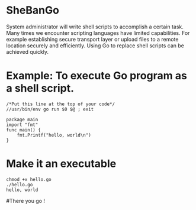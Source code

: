 # SheBanGo

System administrator will write shell scripts to accomplish a certain task.
Many times we encounter scripting languages have limited capabilities.
For example establishing secure transport layer or upload files to a remote location securely and efficiently.
Using Go to replace shell scripts can be achieved quickly.

# Example: To execute Go program as a shell script.

```
/*Put this line at the top of your code*/
//usr/bin/env go run $0 $@ ; exit

package main
import "fmt"
func main() {
    fmt.Printf("hello, world\n")
}
```

# Make it an executable

```
chmod +x hello.go
./hello.go
hello, world
```
#There you go !
